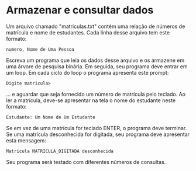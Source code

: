 # Armazenar e consultar dados

Um arquivo chamado "matriculas.txt" contém uma relação de números de matrícula e nome de estudantes. Cada linha desse arquivo tem este formato:

```
numero, Nome de Uma Pessoa
```

Escreva um programa que leia os dados desse arquivo e os armazene em uma árvore de pesquisa binária. Em seguida, seu programa deve entrar em um loop. Em cada ciclo do loop o programa apresenta este prompt:

```
Digite matricula>
```

... e aguardar que seja fornecido um número de matrícula pelo teclado. Ao ler a matrícula, deve-se apresentar na tela o nome do estudante neste formato:

```
Estudante: Um Nome de Um Estudante
```

Se em vez de uma matrícula for teclado ENTER, o programa deve terminar. Se uma matrícula desconhecida for digitada, seu programa deve apresentar esta mensagem:

```
Matricula MATRICULA_DIGITADA desconhecida
```

Seu programa será testado com diferentes números de consultas.